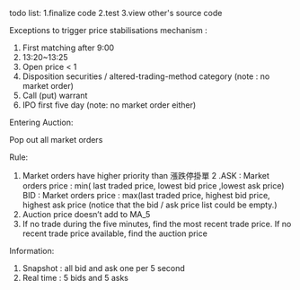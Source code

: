 todo list: 
1.finalize code
2.test
3.view other's source code

Exceptions to trigger price stabilisations mechanism :

1. First matching after 9:00
2. 13:20~13:25
3. Open price < 1
4. Disposition securities / altered-trading-method category (note : no market order)
5. Call (put) warrant
6. IPO first five day (note: no market order either)

Entering Auction:

Pop out all market orders

Rule:

1. Market orders have higher priority than 漲跌停掛單
2 .ASK : Market orders price : min( last traded price, lowest bid price ,lowest ask price)
   BID : Market orders price : max(last traded price,  highest bid price, highest ask price
   (notice that the bid / ask price list could be empty.)
3. Auction price doesn’t add to MA_5 
4. If no trade during the five minutes, find the most recent trade price.
   If no recent trade price available, find the auction price

Information:

1. Snapshot : all bid and ask one per 5 second 
2. Real time : 5 bids and 5 asks
